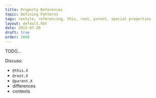 ```yaml
---
title: Property References
topic: Defining Patterns
tags: restyle, referencing, this, root, parent, special properties
layout: default.hbt
date: 2015-07-20
draft: true
order: 1040
---
```


TODO...

Discuss:
- `@this.X`
- `@root.X`
- `@parent.X`
- differences
- contexts